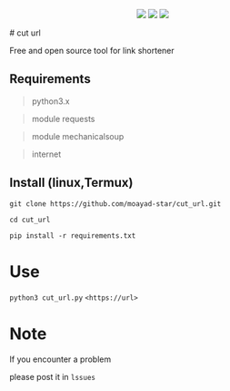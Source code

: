 <p align="center">
  <img src="https://img.shields.io/badge/Author-moayad--star-orange">
  <img src="https://img.shields.io/badge/Open%20Source-Yes-cyan?style=flat-square">
  <img src="https://img.shields.io/badge/Written%20In-Python-blue?style=flat-square">
</p>
# cut url

Free and open source tool
for link shortener

## Requirements

> python3.x 

> module requests

> module mechanicalsoup

> internet

## Install (linux,Termux)

```
git clone https://github.com/moayad-star/cut_url.git
```

```
cd cut_url
```

```
pip install -r requirements.txt
```

# Use


```python3 cut_url.py``` `<https://url>`


# Note

If you encounter a problem

please post it in `lssues`
